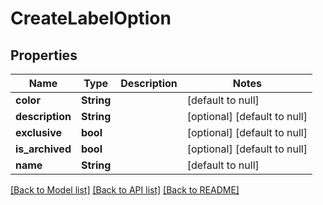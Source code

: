 # CreateLabelOption

## Properties
Name | Type | Description | Notes
------------ | ------------- | ------------- | -------------
**color** | **String** |  | [default to null]
**description** | **String** |  | [optional] [default to null]
**exclusive** | **bool** |  | [optional] [default to null]
**is_archived** | **bool** |  | [optional] [default to null]
**name** | **String** |  | [default to null]

[[Back to Model list]](../README.md#documentation-for-models) [[Back to API list]](../README.md#documentation-for-api-endpoints) [[Back to README]](../README.md)


